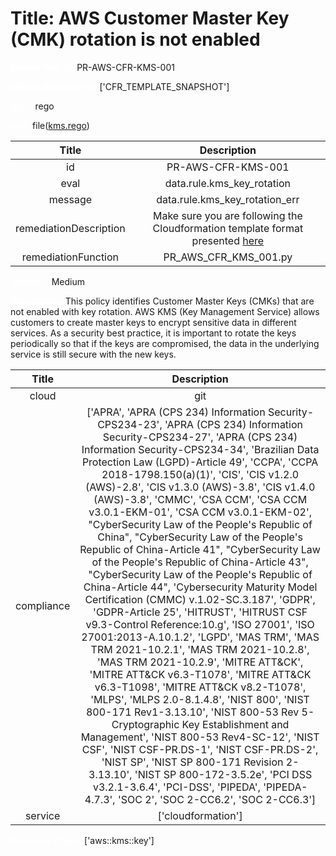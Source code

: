 



# Title: AWS Customer Master Key (CMK) rotation is not enabled


***<font color="white">Master Test Id:</font>*** PR-AWS-CFR-KMS-001

***<font color="white">Master Snapshot Id:</font>*** ['CFR_TEMPLATE_SNAPSHOT']

***<font color="white">type:</font>*** rego

***<font color="white">rule:</font>*** file([kms.rego])  
  
  
  
  

|Title|Description|
| :---: | :---: |
|id|PR-AWS-CFR-KMS-001|
|eval|data.rule.kms_key_rotation|
|message|data.rule.kms_key_rotation_err|
|remediationDescription|Make sure you are following the Cloudformation template format presented <a href='https://docs.aws.amazon.com/AWSCloudFormation/latest/UserGuide/aws-resource-kms-key.html#cfn-kms-key-enablekeyrotation' target='_blank'>here</a>|
|remediationFunction|PR_AWS_CFR_KMS_001.py|


***<font color="white">Severity:</font>*** Medium

***<font color="white">Description:</font>*** This policy identifies Customer Master Keys (CMKs) that are not enabled with key rotation. AWS KMS (Key Management Service) allows customers to create master keys to encrypt sensitive data in different services. As a security best practice, it is important to rotate the keys periodically so that if the keys are compromised, the data in the underlying service is still secure with the new keys.  
  
  

|Title|Description|
| :---: | :---: |
|cloud|git|
|compliance|['APRA', 'APRA (CPS 234) Information Security-CPS234-23', 'APRA (CPS 234) Information Security-CPS234-27', 'APRA (CPS 234) Information Security-CPS234-34', 'Brazilian Data Protection Law (LGPD)-Article 49', 'CCPA', 'CCPA 2018-1798.150(a)(1)', 'CIS', 'CIS v1.2.0 (AWS)-2.8', 'CIS v1.3.0 (AWS)-3.8', 'CIS v1.4.0 (AWS)-3.8', 'CMMC', 'CSA CCM', 'CSA CCM v3.0.1-EKM-01', 'CSA CCM v3.0.1-EKM-02', "CyberSecurity Law of the People's Republic of China", "CyberSecurity Law of the People's Republic of China-Article 41", "CyberSecurity Law of the People's Republic of China-Article 43", "CyberSecurity Law of the People's Republic of China-Article 44", 'Cybersecurity Maturity Model Certification (CMMC) v.1.02-SC.3.187', 'GDPR', 'GDPR-Article 25', 'HITRUST', 'HITRUST CSF v9.3-Control Reference:10.g', 'ISO 27001', 'ISO 27001:2013-A.10.1.2', 'LGPD', 'MAS TRM', 'MAS TRM 2021-10.2.1', 'MAS TRM 2021-10.2.8', 'MAS TRM 2021-10.2.9', 'MITRE ATT&CK', 'MITRE ATT&CK v6.3-T1078', 'MITRE ATT&CK v6.3-T1098', 'MITRE ATT&CK v8.2-T1078', 'MLPS', 'MLPS 2.0-8.1.4.8', 'NIST 800', 'NIST 800-171 Rev1-3.13.10', 'NIST 800-53 Rev 5-Cryptographic Key Establishment and Management', 'NIST 800-53 Rev4-SC-12', 'NIST CSF', 'NIST CSF-PR.DS-1', 'NIST CSF-PR.DS-2', 'NIST SP', 'NIST SP 800-171 Revision 2-3.13.10', 'NIST SP 800-172-3.5.2e', 'PCI DSS v3.2.1-3.6.4', 'PCI-DSS', 'PIPEDA', 'PIPEDA-4.7.3', 'SOC 2', 'SOC 2-CC6.2', 'SOC 2-CC6.3']|
|service|['cloudformation']|


***<font color="white">Resource Types:</font>*** ['aws::kms::key']


[kms.rego]: https://github.com/prancer-io/prancer-compliance-test/tree/master/aws/iac/kms.rego

